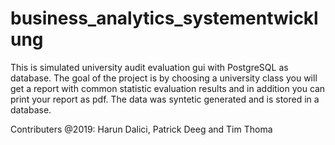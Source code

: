 # business_analytics_systementwicklung

This is simulated university audit evaluation gui with PostgreSQL as database. 
The goal of the project is by choosing a university class you will get a report with common statistic evaluation results 
and in addition you can print your report as pdf.
The data was syntetic generated and is stored in a database. 

Contributers @2019: Harun Dalici, Patrick Deeg and Tim Thoma
